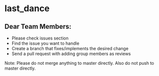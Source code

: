 # last_dance
## Dear Team Members:
- Please check issues section 
- Find the issue you want to handle
- Create a branch that fixes/implements the desired change
- Send a pull request with adding group members as reviews

Note: Please do not merge anything to master directly. Also do not push to master directly.


